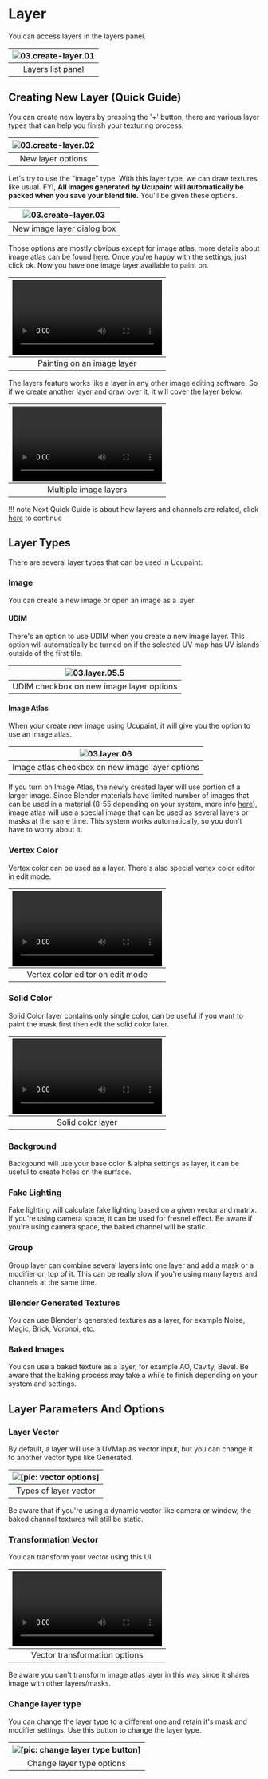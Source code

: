 # Layer

You can access layers in the layers panel.

|![03.create-layer.01](./source/03.create-layer.01.png)|
|:--:|
|Layers list panel| {align=center}

## Creating New Layer (Quick Guide)

You can create new layers by pressing the '+' button, there are various layer types that can help you finish your texturing process.

|![03.create-layer.02](./source/03.create-layer.02.png)|
|:--:|
|New layer options| {align=center}

Let's try to use the "image" type. With this layer type, we can draw textures like usual. FYI, **All images generated by Ucupaint will automatically be packed when you save your blend file.**
You'll be given these options.

|![03.create-layer.03](./source/03.create-layer.03.png)|
|:--:|
|New image layer dialog box| {align=center}


Those options are mostly obvious except for image atlas, more details about image atlas can be found [here](#image-atlas).
Once you're happy with the settings, just click ok. Now you have one image layer available to paint on.

|![type:video](./source/03.create-layer.04.mp4)|
|:--:|
|Painting on an image layer| {align=center}


The layers feature works like a layer in any other image editing software. So if we create another layer and draw over it, it will cover the layer below.

|![type:video](./source/03.create-layer.05.mp4)|
|:--:|
|Multiple image layers| {align=center}

!!! note
    Next Quick Guide is about how layers and channels are related, click [here](../01.03.layer-channel/#setting-up-layer-channel-quick-guide) to continue

## Layer Types

There are several layer types that can be used in Ucupaint:

### Image

You can create a new image or open an image as a layer.

#### UDIM

There's an option to use UDIM when you create a new image layer. This option will automatically be turned on if the selected UV map has UV islands outside of the first tile.

|![03.layer.05.5](./source/03.layer.05.5.png)|
|:--:|
|UDIM checkbox on new image layer options| {align=center}

#### Image Atlas

When your create new image using Ucupaint, it will give you the option to use an image atlas.

|![03.layer.06](./source/03.layer.06.png)|
|:--:|
|Image atlas checkbox on new image layer options| {align=center}

If you turn on Image Atlas, the newly created layer will use portion of a larger image. Since Blender materials have limited number of images that can be used in a material (8-55 depending on your system, more info [here](../01.11.extras)), image atlas will use a special image that can be used as several layers or masks at the same time. This system works automatically, so you don't have to worry about it.

### Vertex Color

Vertex color can be used as a layer. There's also special vertex color editor in edit mode.

|![type:video](./source/03.layer.07.mp4)|
|:--:|
|Vertex color editor on edit mode| {align=center}

### Solid Color

Solid Color layer contains only single color, can be useful if you want to paint the mask first then edit the solid color later.

|![type:video](./source/03.layer.08.mp4)|
|:--:|
|Solid color layer| {align=center}

### Background

Backgound will use your base color & alpha settings as layer, it can be useful to create holes on the surface.

### Fake Lighting

Fake lighting will calculate fake lighting based on a given vector and matrix. If you're using camera space, it can be used for fresnel effect. Be aware if you're using camera space, the baked channel will be static.

### Group

Group layer can combine several layers into one layer and add a mask or a modifier on top of it. This can be really slow if you're using many layers and channels at the same time.

### Blender Generated Textures

You can use Blender's generated textures as a layer, for example Noise, Magic, Brick, Voronoi, etc.

### Baked Images

You can use a baked texture as a layer, for example AO, Cavity, Bevel. Be aware that the baking process may take a while to finish depending on your system and settings.

## Layer Parameters And Options

### Layer Vector

By default, a layer will use a UVMap as vector input, but you can change it to another vector type like Generated.

|![[pic: vector options]](./source/03.layer.09.png)|
|:--:|
|Types of layer vector| {align=center}

Be aware that if you're using a dynamic vector like camera or window, the baked channel textures will still be static.

### Transformation Vector

You can transform your vector using this UI.

|![type:video](./source/03.layer.10.mp4)|
|:--:|
|Vector transformation options| {align=center}

Be aware you can't transform image atlas layer in this way since it shares image with other layers/masks.

### Change layer type

You can change the layer type to a different one and retain it's mask and modifier settings. Use this button to change the layer type.

|![[pic: change layer type button]](./source/03.layer.11.png)|
|:--:|
|Change layer type options| {align=center}

